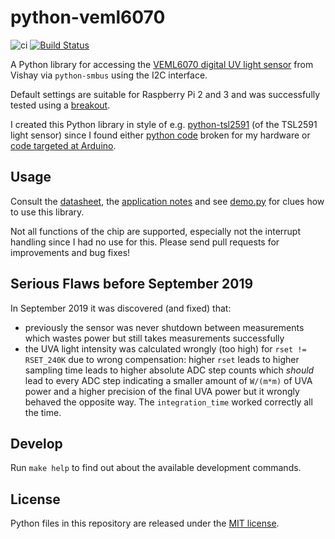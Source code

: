 # python-veml6070

![ci](https://github.com/cmur2/python-veml6070/workflows/ci/badge.svg?branch=master) [![Build Status](https://travis-ci.com/cmur2/python-veml6070.svg?branch=master)](https://travis-ci.com/cmur2/python-veml6070)

A Python library for accessing the [VEML6070 digital UV light sensor](http://www.vishay.com/docs/84277/veml6070.pdf) from Vishay via `python-smbus` using the I2C interface.

Default settings are suitable for Raspberry Pi 2 and 3 and was successfully tested using a [breakout](https://github.com/watterott/VEML6070-Breakout).

I created this Python library in style of e.g. [python-tsl2591](https://github.com/maxlklaxl/python-tsl2591) (of the TSL2591 light sensor) since I found either [python code](https://github.com/ControlEverythingCommunity/VEML6070) broken for my hardware or [code targeted at Arduino](https://github.com/kriswiner/VEML6070).

## Usage

Consult the [datasheet](https://www.vishay.com/docs/84277/veml6070.pdf), the [application notes](https://www.vishay.com/docs/84310/designingveml6070.pdf) and see [demo.py](demo.py) for clues how to use this library.

Not all functions of the chip are supported, especially not the interrupt handling since I had no use for this. Please send pull requests for improvements and bug fixes!

## Serious Flaws before September 2019

In September 2019 it was discovered (and fixed) that:

- previously the sensor was never shutdown between measurements which wastes power but still takes measurements successfully
- the UVA light intensity was calculated wrongly (too high) for `rset != RSET_240K` due to wrong compensation: higher `rset` leads to higher sampling time leads to higher absolute ADC step counts which *should* lead to every ADC step indicating a smaller amount of `W/(m*m)` of UVA power and a higher precision of the final UVA power but it wrongly behaved the opposite way. The `integration_time` worked correctly all the time.

## Develop

Run `make help` to find out about the available development commands.

## License

Python files in this repository are released under the [MIT license](LICENSE).
